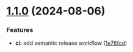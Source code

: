 # [1.1.0](https://github.com/master-software-gmbh/load-credentials-action/compare/v1.0.0...v1.1.0) (2024-08-06)


### Features

* **ci:** add semantic release workflow ([1e76fcd](https://github.com/master-software-gmbh/load-credentials-action/commit/1e76fcd65527d52dca3713afe9e26dae5d64d672))
